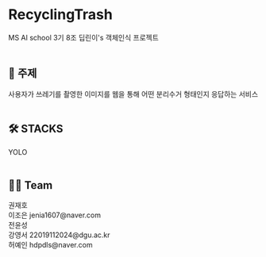 # RecyclingTrash
MS AI school 3기 8조 딥린이's 객체인식 프로젝트<br/>
<br/>

<h2> 🤚 주제 </h2>
사용자가 쓰레기를 촬영한 이미지를 웹을 통해 어떤 분리수거 형태인지 응답하는 서비스 <br/>
<br/>

<h2> 🛠 STACKS </h2> 
YOLO <br/>
<br/>

<h2> 👨‍🌾 Team </h2>
권재호<br/>
이조은 jenia1607@naver.com<br/>
전윤성<br/>
강영서 22019112024@dgu.ac.kr<br/>
허예인 hdpdls@naver.com<br/>
